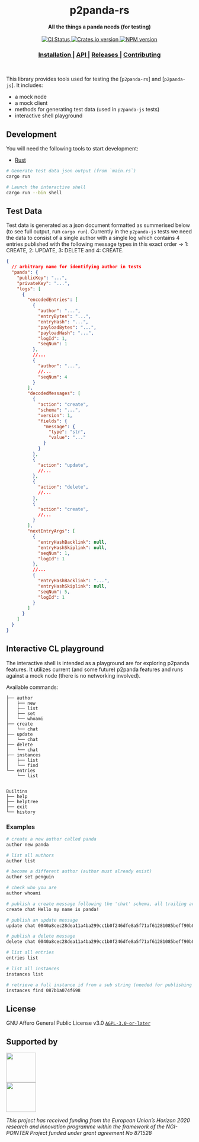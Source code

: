 <h1 align="center">p2panda-rs</h1>

<div align="center">
  <strong>All the things a panda needs (for testing)</strong>
</div>

<br />

<div align="center">
  <!-- CI status -->
  <a href="https://github.com/p2panda/p2panda/actions">
    <img src="https://img.shields.io/github/workflow/status/p2panda/p2panda/Build%20and%20test?style=flat-square" alt="CI Status" />
  </a>
  <!-- Crates version -->
  <a href="https://crates.io/crates/p2panda-rs">
    <img src="https://img.shields.io/crates/v/p2panda-rs.svg?style=flat-square" alt="Crates.io version" />
  </a>
  <!-- NPM version -->
  <a href="https://www.npmjs.com/package/p2panda-js">
    <img src="https://img.shields.io/npm/v/p2panda-js?style=flat-square" alt="NPM version" />
  </a>
</div>

<div align="center">
  <h3>
    <a href="https://github.com/p2panda/p2panda">
      Installation
    </a>
    <span> | </span>
    <a href="https://docs.rs/p2panda-rs">
      API
    </a>
    <span> | </span>
    <a href="https://github.com/p2panda/p2panda/releases">
      Releases
    </a>
    <span> | </span>
    <a href="https://github.com/p2panda/handbook#how-to-contribute">
      Contributing
    </a>
  </h3>
</div>

<br />

This library provides tools used for testing the [`p2panda-rs`] and [`p2panda-js`]. It includes:

- a mock node
- a mock client
- methods for generating test data (used in `p2panda-js` tests)
- interactive shell playground

## Development

You will need the following tools to start development:

- [Rust](https://www.rust-lang.org/learn/get-started)

```bash
# Generate test data json output (from `main.rs`)
cargo run

# Launch the interactive shell
cargo run --bin shell

```

## Test Data

Test data is generated as a json document formatted as summerised below (to see full output, run `cargo run`). Currently in the `p2panda-js` tests we need the data to consist of a single author with a single log which contains 4 entries published with the following message types in this exact order -> 1: CREATE, 2: UPDATE, 3: DELETE and 4: CREATE.

```json
{
  // arbitrary name for identifying author in tests
  "panda": {
    "publicKey": "...",
    "privateKey": "...",
    "logs": [
      {
        "encodedEntries": [
          {
            "author": "...",
            "entryBytes": "...",
            "entryHash": "...",
            "payloadBytes": "...",
            "payloadHash": "...",
            "logId": 1,
            "seqNum": 1
          },
          //...
          {
            "author": "...",
            //...
            "seqNum": 4
          }
        ],
        "decodedMessages": [
          {
            "action": "create",
            "schema": "...",
            "version": 1,
            "fields": {
              "message": {
                "type": "str",
                "value": "..."
              }
            }
          },
          {
            "action": "update",
            //...
          },
          {
            "action": "delete",
            //...
          },
          {
            "action": "create",
            //...
          }
        ],
        "nextEntryArgs": [
          {
            "entryHashBacklink": null,
            "entryHashSkiplink": null,
            "seqNum": 1,
            "logId": 1
          },
          //...
          {
            "entryHashBacklink": "...",
            "entryHashSkiplink": null,
            "seqNum": 5,
            "logId": 1
          }
        ]
      }
    ]
  }
}
```

## Interactive CL playground

The interactive shell is intended as a playground are for exploring p2panda features. It utilizes current (and some future) p2panda features and runs against a mock node (there is no networking involved). 

Available commands:

```
├── author
│   ├── new
│   ├── list
│   ├── set
│   └── whoami
├── create
│   └── chat
├── update
│   └── chat
├── delete
│   └── chat
├── instances
│   ├── list
│   └── find
└── entries
    └── list


Builtins
├── help
├── helptree
├── exit
└── history
```

### Examples

```sh
# create a new author called panda
author new panda

# list all authors
author list

# become a different author (author must already exist)
author set penguin

# check who you are
author whoami

# publish a create message following the 'chat' schema, all trailing arguments make up chat message value
create chat Hello my name is panda!

# publish an update message
update chat 0040a8cec28dea11a4ba299cc1b0f246dfe8a5f71af61281085beff90b8564b9e4d9f07cd6f048399a2b73a8dc499a9b5d647f32223b190832cdeed087b1a074f698 Hello my name is Hungry Panda!

# publish a delete message
delete chat 0040a8cec28dea11a4ba299cc1b0f246dfe8a5f71af61281085beff90b8564b9e4d9f07cd6f048399a2b73a8dc499a9b5d647f32223b190832cdeed087b1a074f698

# list all entries
entries list

# list all instances
instances list

# retrieve a full instance id from a sub string (needed for publishing UPDATE and DELETE messages)
instances find 087b1a074f698

```

## License

GNU Affero General Public License v3.0 [`AGPL-3.0-or-later`](LICENSE)

## Supported by

<img src="https://p2panda.org/images/ngi-logo.png" width="auto" height="80px"><br /><img src="https://p2panda.org/images/eu-flag-logo.png" width="auto" height="80px">

*This project has received funding from the European Union’s Horizon 2020 research and innovation programme within the framework of the NGI-POINTER Project funded under grant agreement No 871528*
